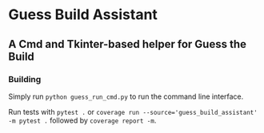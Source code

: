 # Guess Build Assistant

## A Cmd and Tkinter-based helper for Guess the Build

### Building

Simply run `python guess_run_cmd.py` to run the command line interface.

Run tests with `pytest .` or `coverage run --source='guess_build_assistant' -m pytest .` followed by `coverage report -m`.
